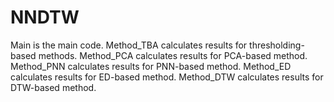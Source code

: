 # NNDTW
Main          is the main code. 
Method_TBA    calculates results for thresholding-based methods.
Method_PCA    calculates results for PCA-based method.
Method_PNN    calculates results for PNN-based method.
Method_ED     calculates results for ED-based method. 
Method_DTW    calculates results for DTW-based method.
